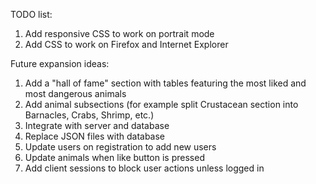 TODO list:

1. Add responsive CSS to work on portrait mode
2. Add CSS to work on Firefox and Internet Explorer

Future expansion ideas:

1. Add a "hall of fame" section with tables featuring the most liked and most dangerous animals
2. Add animal subsections (for example split Crustacean section into Barnacles, Crabs, Shrimp, etc.)
3. Integrate with server and database
4. Replace JSON files with database
5. Update users on registration to add new users
6. Update animals when like button is pressed
7. Add client sessions to block user actions unless logged in
